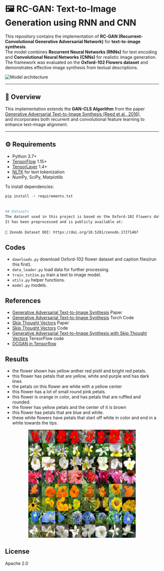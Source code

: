 # 🖼️ RC-GAN: Text-to-Image Generation using RNN and CNN

This repository contains the implementation of **RC-GAN (Recurrent-Convolutional Generative Adversarial Network)** for **text-to-image synthesis**.  
The model combines **Recurrent Neural Networks (RNNs)** for text encoding and **Convolutional Neural Networks (CNNs)** for realistic image generation.  
The framework was evaluated on the **Oxford-102 Flowers dataset** and demonstrates effective image synthesis from textual descriptions.

![Model architecture](http://i.imgur.com/dNl2HkZ.jpg)

---

## 🧠 Overview

This implementation extends the **GAN-CLS Algorithm** from the paper  
[Generative Adversarial Text-to-Image Synthesis (Reed et al., 2016)][2],  
and incorporates both recurrent and convolutional feature learning to enhance text–image alignment.

---

## ⚙️ Requirements

- Python 3.7+
- [TensorFlow][4] 1.15+  
- [TensorLayer](https://github.com/tensorlayer/tensorlayer) 1.4+
- [NLTK][8] for text tokenization
- NumPy, SciPy, Matplotlib

To install dependencies:
```bash
pip install -r requirements.txt


## Datasets
The dataset used in this project is based on the Oxford-102 Flowers dataset along with corresponding text captions.
It has been preprocessed and is publicly available at:

🔗 Zenodo Dataset DOI: https://doi.org/10.5281/zenodo.17271467

```

## Codes
- `downloads.py` download Oxford-102 flower dataset and caption files(run this first).
- `data_loader.py` load data for further processing.
- `train_txt2im.py` train a text to image model.
- `utils.py` helper functions.
- `model.py` models.

## References
- [Generative Adversarial Text-to-Image Synthesis][2] Paper
- [Generative Adversarial Text-to-Image Synthesis][11] Torch Code
- [Skip Thought Vectors][1] Paper
- [Skip Thought Vectors][12] Code
- [Generative Adversarial Text-to-Image Synthesis with Skip Thought Vectors](https://github.com/paarthneekhara/text-to-image) TensorFlow code
- [DCGAN in Tensorflow][3]

## Results

- the flower shown has yellow anther red pistil and bright red petals.
- this flower has petals that are yellow, white and purple and has dark lines
- the petals on this flower are white with a yellow center
- this flower has a lot of small round pink petals.
- this flower is orange in color, and has petals that are ruffled and rounded.
- the flower has yellow petals and the center of it is brown
- this flower has petals that are blue and white.
- these white flowers have petals that start off white in color and end in a white towards the tips.

<a href="http://tensorlayer.readthedocs.io">
<div align="center">
	<img src="result.png" width="70%" height="70%"/>
</div>
</a>


## License
Apache 2.0


[1]:http://arxiv.org/abs/1506.06726
[2]:http://arxiv.org/abs/1605.05396
[3]:https://github.com/zsdonghao/dcgan
[4]:https://github.com/tensorflow/tensorflow
[5]:http://www.h5py.org/
[6]:https://github.com/Theano/Theano
[7]:http://scikit-learn.org/stable/index.html
[8]:http://www.nltk.org/
[9]:http://www.robots.ox.ac.uk/~vgg/data/flowers/102/
[10]:https://drive.google.com/file/d/0B0ywwgffWnLLcms2WWJQRFNSWXM/view
[11]:https://github.com/reedscot/icml2016
[12]:https://github.com/ryankiros/skip-thoughts
[13]:https://github.com/ryankiros/skip-thoughts#getting-started
[14]:https://bitbucket.org/paarth_neekhara/texttomimagemodel/raw/74a4bbaeee26fe31e148a54c4f495694680e2c31/latest_model_flowers_temp.ckpt
